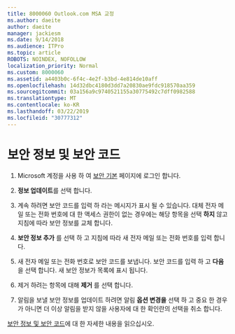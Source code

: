 ```yaml
---
title: 8000060 Outlook.com MSA 교정
ms.author: daeite
author: daeite
manager: jackiesm
ms.date: 9/14/2018
ms.audience: ITPro
ms.topic: article
ROBOTS: NOINDEX, NOFOLLOW
localization_priority: Normal
ms.custom: 8000060
ms.assetid: a4403b0c-6f4c-4e2f-b3bd-4e814de10aff
ms.openlocfilehash: 14d32dbc4180d3dd7a20830ae9fdc918570aa359
ms.sourcegitcommit: 03a156a9c9740521155a30775492c7dff0982588
ms.translationtype: MT
ms.contentlocale: ko-KR
ms.lasthandoff: 03/22/2019
ms.locfileid: "30777312"
---
```

# <a name="security-info-and-security-codes"></a>보안 정보 및 보안 코드

1. Microsoft 계정을 사용 하 여 [보안 기본](https://account.microsoft.com/security) 페이지에 로그인 합니다. 
    
2. **정보 업데이트**를 선택 합니다. 
    
3. 계속 하려면 보안 코드를 입력 하 라는 메시지가 표시 될 수 있습니다. 대체 전자 메일 또는 전화 번호에 대 한 액세스 권한이 없는 경우에는 해당 항목을 선택 **하지** 않고 지침에 따라 보안 정보를 교체 합니다. 
    
4. **보안 정보 추가** 를 선택 하 고 지침에 따라 새 전자 메일 또는 전화 번호를 입력 합니다. 
    
5. 새 전자 메일 또는 전화 번호로 보안 코드를 보냅니다. 보안 코드를 입력 하 고 **다음**을 선택 합니다. 새 보안 정보가 목록에 표시 됩니다. 
    
6. 제거 하려는 항목에 대해 **제거** 를 선택 합니다. 
    
7. 알림을 보낼 보안 정보를 업데이트 하려면 알림 **옵션 변경을** 선택 하 고 중요 한 경우가 아니면 더 이상 알림을 받지 않을 사용자에 대 한 확인란의 선택을 취소 합니다. 
    
[보안 정보 및 보안 코드](https://support.microsoft.com/help/12428/)에 대 한 자세한 내용을 읽으십시오.
  

